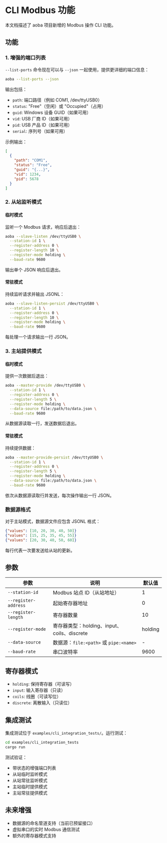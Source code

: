# CLI Modbus 功能

本文档描述了 aoba 项目新增的 Modbus 操作 CLI 功能。

## 功能

### 1. 增强的端口列表

`--list-ports` 命令现在可以与 `--json` 一起使用，提供更详细的端口信息：

```bash
aoba --list-ports --json
```

输出包括：
- `path`: 端口路径（例如 COM1, /dev/ttyUSB0）
- `status`: "Free"（空闲）或 "Occupied"（占用）
- `guid`: Windows 设备 GUID（如果可用）
- `vid`: USB 厂商 ID（如果可用）
- `pid`: USB 产品 ID（如果可用）
- `serial`: 序列号（如果可用）

示例输出：
```json
[
  {
    "path": "COM1",
    "status": "Free",
    "guid": "{...}",
    "vid": 1234,
    "pid": 5678
  }
]
```

### 2. 从站监听模式

#### 临时模式
监听一个 Modbus 请求，响应后退出：

```bash
aoba --slave-listen /dev/ttyUSB0 \
  --station-id 1 \
  --register-address 0 \
  --register-length 10 \
  --register-mode holding \
  --baud-rate 9600
```

输出单个 JSON 响应后退出。

#### 常驻模式
持续监听请求并输出 JSONL：

```bash
aoba --slave-listen-persist /dev/ttyUSB0 \
  --station-id 1 \
  --register-address 0 \
  --register-length 10 \
  --register-mode holding \
  --baud-rate 9600
```

每处理一个请求输出一行 JSON。

### 3. 主站提供模式

#### 临时模式
提供一次数据后退出：

```bash
aoba --master-provide /dev/ttyUSB0 \
  --station-id 1 \
  --register-address 0 \
  --register-length 5 \
  --register-mode holding \
  --data-source file:/path/to/data.json \
  --baud-rate 9600
```

从数据源读取一行，发送数据后退出。

#### 常驻模式
持续提供数据：

```bash
aoba --master-provide-persist /dev/ttyUSB0 \
  --station-id 1 \
  --register-address 0 \
  --register-length 5 \
  --register-mode holding \
  --data-source file:/path/to/data.json \
  --baud-rate 9600
```

依次从数据源读取行并发送，每次操作输出一行 JSON。

### 数据源格式

对于主站模式，数据源文件应包含 JSONL 格式：

```json
{"values": [10, 20, 30, 40, 50]}
{"values": [15, 25, 35, 45, 55]}
{"values": [20, 30, 40, 50, 60]}
```

每行代表一次要发送给从站的更新。

## 参数

| 参数 | 说明 | 默认值 |
|-----------|-------------|---------|
| `--station-id` | Modbus 站点 ID（从站地址） | 1 |
| `--register-address` | 起始寄存器地址 | 0 |
| `--register-length` | 寄存器数量 | 10 |
| `--register-mode` | 寄存器类型：holding、input、coils、discrete | holding |
| `--data-source` | 数据源：`file:<path>` 或 `pipe:<name>` | - |
| `--baud-rate` | 串口波特率 | 9600 |

## 寄存器模式

- `holding`: 保持寄存器（可读写）
- `input`: 输入寄存器（只读）
- `coils`: 线圈（可读写位）
- `discrete`: 离散输入（只读位）

## 集成测试

集成测试位于 `examples/cli_integration_tests/`。运行测试：

```bash
cd examples/cli_integration_tests
cargo run
```

测试验证：
- 带状态的增强端口列表
- 从站临时监听模式
- 从站常驻监听模式
- 主站临时提供模式
- 主站常驻提供模式

## 未来增强

- 数据源的命名管道支持（当前已预留接口）
- 虚拟串口的实时 Modbus 通信测试
- 额外的寄存器模式支持
